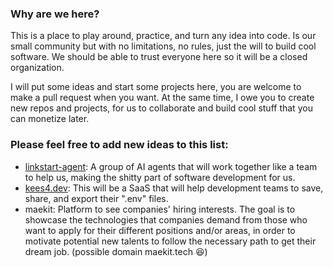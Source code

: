 ### Why are we here?

This is a place to play around, practice, and turn any idea into code.
Is our small community but with no limitations, no rules, just the will to build cool software.
We should be able to trust everyone here so it will be a closed organization.

I will put some ideas and start some projects here, you are welcome to make a pull request when you want.
At the same time, I owe you to create new repos and projects, for us to collaborate and build cool stuff that you can monetize later.

### Please feel free to add new ideas to this list:
- [linkstart-agent](https://github.com/linkstart-factory/soffas): A group of AI agents that will work together like a team to help us, making the shitty part of software development for us.
- [kees4.dev](https://github.com/linkstart-factory/keyss): This will be a SaaS that will help development teams to save, share, and export their ".env" files.
- maekit: Platform to see companies' hiring interests. The goal is to showcase the technologies that companies demand from those who want to apply for their different positions and/or areas, in order to motivate potential new talents to follow the necessary path to get their dream job. (possible domain maekit.tech 😆)


